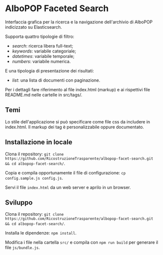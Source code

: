 # AlboPOP Faceted Search

Interfaccia grafica per la ricerca e la navigazione dell'archivio di AlboPOP indicizzato su Elasticsearch.

Supporta quattro tipologie di filtro:

- *search*: ricerca libera full-text;
- *keywords*: variabile categoriale;
- *datetimes*: variabile temporale;
- *numbers*: variabile numerica.

E una tipologia di presentazione dei risultati:

- *list*: una lista di documenti con paginazione.

Per i dettagli fare riferimento al file index.html (markup) e ai rispettivi file README.md nelle cartelle in src/tags/.

## Temi

Lo stile dell'applicazione si può specificare come file css da includere in index.html.
Il markup dei tag è personalizzabile oppure documentato.

## Installazione in locale

Clona il repository: `git clone https://github.com/RicostruzioneTrasparente/albopop-facet-search.git && cd albopop-facet-search/`.

Copia e compila opportunamente il file di configurazione: `cp config.sample.js config.js`.

Servi il file `index.html` da un web server e aprilo in un browser.

## Sviluppo

Clona il repository: `git clone https://github.com/RicostruzioneTrasparente/albopop-facet-search.git && cd albopop-facet-search/`.

Installa le dipendenze: `npm install`.

Modifica i file nella cartella `src/` e compila con `npm run build` per generare il file `js/bundle.js`.

